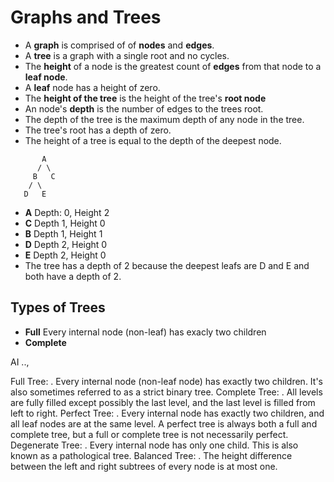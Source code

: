 # Graphs and Trees

* A **graph** is comprised of  of **nodes** and **edges**.
* A **tree** is a graph with a single root and no cycles.
* The **height** of a node is the greatest count of **edges** from that node to a **leaf node**.
* A **leaf** node has a height of zero.
* The **height of the tree** is the height of the tree's **root node**
* An node's **depth** is the number of edges to the trees root.
* The depth of the tree is the maximum depth of any node in the tree.
* The tree's root has a depth of zero.
* The height of a tree is equal to the depth of the deepest node.

```
       A
      / \
     B   C
    / \ 
   D   E
```

   * **A** Depth: 0, Height 2
   * **C** Depth 1, Height 0
   * **B** Depth 1, Height 1
   * **D** Depth 2, Height 0
   * **E** Depth 2, Height 0
   * The tree has a depth of 2 because the deepest leafs are D and E and both have a depth of 2.

## Types of Trees
* **Full** Every internal node (non-leaf) has exacly two children
* **Complete** 

AI ..,

Full Tree:
.
Every internal node (non-leaf node) has exactly two children. It's also sometimes referred to as a strict binary tree. 
Complete Tree:
.
All levels are fully filled except possibly the last level, and the last level is filled from left to right. 
Perfect Tree:
.
Every internal node has exactly two children, and all leaf nodes are at the same level. A perfect tree is always both a full and complete tree, but a full or complete tree is not necessarily perfect. 
Degenerate Tree:
.
Every internal node has only one child. This is also known as a pathological tree. 
Balanced Tree:
.
The height difference between the left and right subtrees of every node is at most one. 
